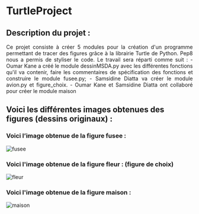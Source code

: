 ﻿# TurtleProject
## Description du projet :
<p align="justify">Ce projet consiste à créer 5 modules pour la création d'un programme permettant de tracer des figures grâce à la librairie Turtle de Python. Pep8 nous a permis de styliser le code. 
Le travail sera réparti comme suit : 
- Oumar Kane a créé le module dessinMSDA.py avec les différentes fonctions qu'il va contenir, faire les commentaires de spécification des fonctions et construire le module fusee.py; 
- Samsidine Diatta va créer le module avion.py et figure_choix.
- Oumar Kane et Samsidine Diatta ont collaboré pour créer le module maison</p>

## Voici les différentes images obtenues des figures (dessins originaux) :
### Voici l’image obtenue de la figure fusee :
![fusee](https://user-images.githubusercontent.com/83582338/122277317-496a6f00-ced5-11eb-835a-082b90f0f2bd.png)
### Voici l'image obtenue de la figure fleur : (figure de choix)
![fleur](https://user-images.githubusercontent.com/83582338/122446496-42556680-cf92-11eb-80b5-fd6828f5150e.png)
### Voici l'image obtenue de la figure maison : 
![maison](https://user-images.githubusercontent.com/83582338/122623052-39e05700-d08a-11eb-9800-0df4ffe25792.png)



